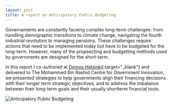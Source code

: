 ```yaml
---
layout: post
title: A report on Anticipatory Public Budgeting
---
```


Governaments are constantly faceing complex long-term challenges: from handling demographic transitions to climate change, navigating the fourth industrial revolution to managing pensions. These challenges require actions that need to be implemented today but have to be budgeted for the long-term. However, many of the propsecting and budgetting methods used by governments are designed for the short-term.

In this report I co-authored at [Demos Helsinki](https://demoshelsinki.fi/referenssit/a-multimodal-approach-for-sustainable-cross-border-transit/){:target="_blank"} and delivered to The Mohammed Bin Rashid Centre for Government Innovation, we presented strategies to help governments align their financing decisions with their longer term strategic objectives, and to address the imbalance between their long-term goals and their usually shortterm financial tools. 

![Anticipatory Public Budgeting]({{site.baseurl}}/assets/images/2021-05-29-Anticipatory_Public_Budgeting.jpg)